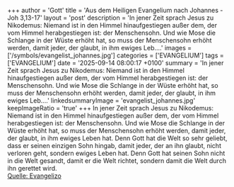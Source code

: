 +++
author = 'Gott'
title = 'Aus dem Heiligen Evangelium nach Johannes - Joh 3,13-17'
layout = 'post'
description = 'In jener Zeit sprach Jesus zu Nikodemus: Niemand ist in den Himmel hinaufgestiegen außer dem, der vom Himmel herabgestiegen ist: der Menschensohn. Und wie Mose die Schlange in der Wüste erhöht hat, so muss der Menschensohn erhöht werden, damit jeder, der glaubt, in ihm ewiges Leb....'
images = ['/symbols/evangelist_johannes.jpg']
categories = ['EVANGELIUM']
tags = ['EVANGELIUM']
date = '2025-09-14 08:00:17 +0100'
summary = 'In jener Zeit sprach Jesus zu Nikodemus: Niemand ist in den Himmel hinaufgestiegen außer dem, der vom Himmel herabgestiegen ist: der Menschensohn. Und wie Mose die Schlange in der Wüste erhöht hat, so muss der Menschensohn erhöht werden, damit jeder, der glaubt, in ihm ewiges Leb....'
linkedsummaryImage = 'evangelist_johannes.jpg'
keepImageRatio = 'true'
+++
In jener Zeit sprach Jesus zu Nikodemus: Niemand ist in den Himmel hinaufgestiegen außer dem, der vom Himmel herabgestiegen ist: der Menschensohn.
Und wie Mose die Schlange in der Wüste erhöht hat, so muss der Menschensohn erhöht werden,
damit jeder, der glaubt, in ihm ewiges Leben hat.<!--more-->
Denn Gott hat die Welt so sehr geliebt, dass er seinen einzigen Sohn hingab, damit jeder, der an ihn glaubt, nicht verloren geht, sondern ewiges Leben hat.
Denn Gott hat seinen Sohn nicht in die Welt gesandt, damit er die Welt richtet, sondern damit die Welt durch ihn gerettet wird.<br> [Quelle: Evangelizo](https://evangeliumtagfuertag.org/DE/gospel)